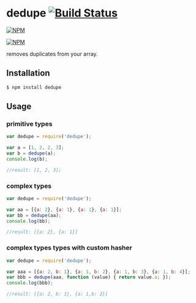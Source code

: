 # dedupe [![Build Status](https://travis-ci.org/seriousManual/dedupe.png)](https://travis-ci.org/seriousManual/dedupe)

[![NPM](https://nodei.co/npm/dedupe.png)](https://nodei.co/npm/dedupe/)

[![NPM](https://nodei.co/npm-dl/dedupe.png?months=3)](https://nodei.co/npm/dedupe/)

removes duplicates from your array.

## Installation

````bash
$ npm install dedupe
````

## Usage

### primitive types
```javascript
var dedupe = require('dedupe');

var a = [1, 2, 2, 3];
var b = dedupe(a);
console.log(b);

//result: [1, 2, 3];
```

### complex types
```javascript
var dedupe = require('dedupe');

var aa = [{a: 2}, {a: 1}, {a: 1}, {a: 1}];
var bb = dedupe(aa);
console.log(bb);

//result: [{a: 2}, {a: 1}]
```

### complex types types with custom hasher
```javascript
var dedupe = require('dedupe');

var aaa = [{a: 2, b: 1}, {a: 1, b: 2}, {a: 1, b: 3}, {a: 1, b: 4}];
var bbb = dedupe(aaa, function (value) { return value.a; });
console.log(bbb);

//result: [{a: 2, b: 1}, {a: 1,b: 2}]
```
